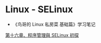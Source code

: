 # Linux - SELinux

- 《鸟哥的 Linux 私房菜 基础篇》学习笔记

[第十六章、程序管理與 SELinux 初探](https://gitee.com/mrhuangyuhui/notes/blob/master/tutorials/linux/linux-vbird-basic/ch16.md)